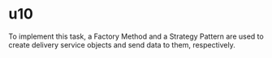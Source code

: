 # u10

To implement this task, a Factory Method and a Strategy Pattern are used to create delivery service objects and send data to them, respectively.
